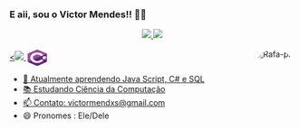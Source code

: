 ### E aii, sou o Victor Mendes!! 🥶🥶
<div align="center">
  <a href="https://github.com/kbanaVitu">
  <img height="180em" src="https://github-readme-stats.vercel.app/api?username=kbanaVitu&show_icons=true&theme=dark&include_all_commits=true&count_private=true"/>
  <img height="180em" src="https://github-readme-stats.vercel.app/api/top-langs/?username=kbanaVitu&layout=compact&langs_count=7&theme=dark"/>
</div>
<div style="display: inline_block"><br>
  <<img src="https://cdn.jsdelivr.net/gh/devicons/devicon/icons/java/java-original.svg" />
  <img align="center" alt="Rafa-Csharp" height="30" width="40" src="https://raw.githubusercontent.com/devicons/devicon/master/icons/csharp/csharp-original.svg">
  <img align="right" alt="Rafa-pic" height="150" style="border-radius:50px;" src="https://media.discordapp.net/attachments/639956127056134178/890373478988013628/Publicacoes_Instagram_1_1.png?width=676&height=676">
</div>

- 🌱 Atualmente aprendendo Java Script, C# e SQL
- 📚 Estudando Ciência da Computação
- 📫 Contato: victormendxs@gmail.com
- 😄 Pronomes : Ele/Dele
